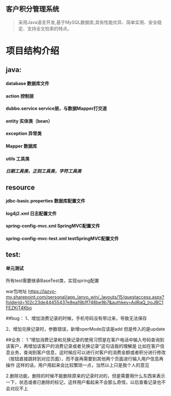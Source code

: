 ## 客户积分管理系统


> 采用Java语言开发,基于MySQL数据库;具有性能优异、简单实用、安全稳定、支持全文检索的特点。

# 项目结构介绍
## java:
#### database 数据库文件
#### action 控制层
#### dubbo.service service层，与数据Mapper打交道
#### entity 实体类（bean）
#### exception 异常类
#### Mapper 数据库
#### utils 工具类
##### 日期工具类，正则工具类，字符工具类

## resource
 #### jdbc-basic.properties 数据库配置文件
 #### log4j2.xml 日志配置文件
 #### spring-config-mvc.xml SpringMVC配置文件
 #### spring-config-mvc-test.xml testSpringMVC配置文件
 
## test:
  #### 单元测试
 
  所有test需要继承BaseTest类，实现spring配置


war包地址
https://lazyo-my.sharepoint.com/personal/app_lanyo_win/_layouts/15/guestaccess.aspx?folderid=102c23de44455437e8ea19b1f748be9b7&authkey=AdRaQ_lroJBC1FEZKjT4Kbo


##bug：
1、增加消费记录的时候，手机号码没有带过来，导致无法保存

2、增加兑换记录时，参数错误，新增operMode应该是add 但是传入的是update

##业务：
1.“增加消费记录和兑换记录的使用习惯是在客户电话中输入号码查询到该客户，再增加该客户的消费记录或者兑换记录”这句话我的理解是
    比如在客户信息业务，查询到客户信息，这时候应可以进行对客户的消费金额或者积分进行修改（按钮直接跳转到对应页面），而不是再需要到其他两个页面进行输入用户信息再操作
    这样的话，用户用起来会比较繁琐一点，当然以上只是我个人的意见

2.删除功能，删除的时候不能删除原来的记录时对的，但是需要用什么东西来表示一下，状态或者已删除的标记，这样用户看起来不会那么奇怪，以后查看记录也不会对应不上    
    
